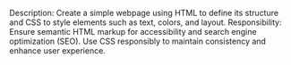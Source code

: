 Description:
Create a simple webpage using HTML to
define its structure and CSS to style elements
such as text, colors, and layout.
Responsibility:
Ensure semantic HTML markup for
accessibility and search engine
optimization (SEO). Use CSS responsibly
to maintain consistency and enhance user
experience.
